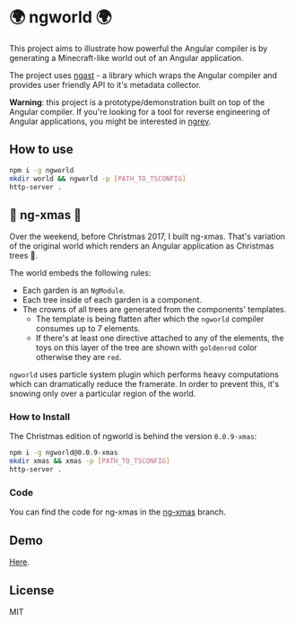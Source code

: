 # 🌍 ngworld 🌍

This project aims to illustrate how powerful the Angular compiler is by generating a Minecraft-like world out of an Angular application.

The project uses [ngast](https://github.com/mgechev/ngast) - a library which wraps the Angular compiler and provides user friendly API to it's metadata collector.

**Warning**: this project is a prototype/demonstration built on top of the Angular compiler. If you're looking for a tool for reverse engineering of Angular applications, you might be interested in [ngrev](https://github.com/mgechev/ngrev).

## How to use

```bash
npm i -g ngworld
mkdir world && ngworld -p [PATH_TO_TSCONFIG]
http-server .
```

## 🎄 ng-xmas 🎄

Over the weekend, before Christmas 2017, I built ng-xmas. That's variation of the original world which renders an Angular application as Christmas trees 🎄.

The world embeds the following rules:

* Each garden is an `NgModule`.
* Each tree inside of each garden is a component.
* The crowns of all trees are generated from the components' templates.
  * The template is being flatten after which the `ngworld` compiler consumes up to 7 elements.
  * If there's at least one directive attached to any of the elements, the toys on this layer of the tree are shown with `goldenrod` color otherwise they are `red`.

`ngworld` uses particle system plugin which performs heavy computations which can dramatically reduce the framerate. In order to prevent this, it's snowing only over a particular region of the world.

### How to Install

The Christmas edition of ngworld is behind the version `0.0.9-xmas`:

```bash
npm i -g ngworld@0.0.9-xmas
mkdir xmas && xmas -p [PATH_TO_TSCONFIG]
http-server .
```

### Code

You can find the code for ng-xmas in the [ng-xmas](https://github.com/mgechev/ngworld/tree/ng-xmas) branch.

## Demo

[Here](https://mgechev.github.io/ngworld/).

## License

MIT
